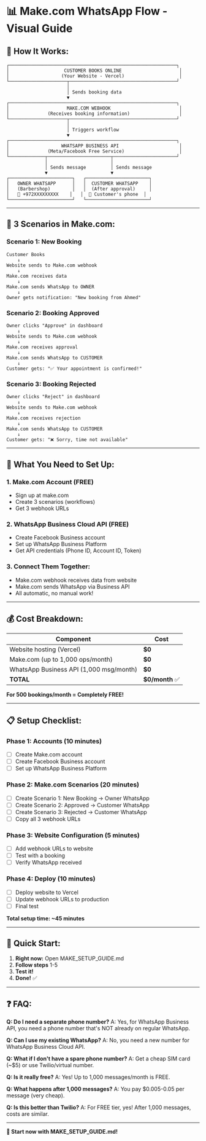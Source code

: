 # 📊 Make.com WhatsApp Flow - Visual Guide

## 🔄 **How It Works:**

```
┌─────────────────────────────────────────────────────────────┐
│                    CUSTOMER BOOKS ONLINE                     │
│                   (Your Website - Vercel)                    │
└─────────────────────┬───────────────────────────────────────┘
                      │
                      │ Sends booking data
                      ▼
┌─────────────────────────────────────────────────────────────┐
│                     MAKE.COM WEBHOOK                         │
│              (Receives booking information)                  │
└─────────────────────┬───────────────────────────────────────┘
                      │
                      │ Triggers workflow
                      ▼
┌─────────────────────────────────────────────────────────────┐
│                   WHATSAPP BUSINESS API                      │
│              (Meta/Facebook Free Service)                    │
└─────────────┬───────────────────────┬───────────────────────┘
              │                       │
              │ Sends message         │ Sends message
              ▼                       ▼
┌───────────────────────┐   ┌───────────────────────┐
│   OWNER WHATSAPP      │   │  CUSTOMER WHATSAPP    │
│   (Barbershop)        │   │  (After approval)     │
│   📱 +972XXXXXXXXX    │   │  📱 Customer's phone  │
└───────────────────────┘   └───────────────────────┘
```

---

## 📱 **3 Scenarios in Make.com:**

### **Scenario 1: New Booking**
```
Customer Books
    ↓
Website sends to Make.com webhook
    ↓
Make.com receives data
    ↓
Make.com sends WhatsApp to OWNER
    ↓
Owner gets notification: "New booking from Ahmed"
```

### **Scenario 2: Booking Approved**
```
Owner clicks "Approve" in dashboard
    ↓
Website sends to Make.com webhook
    ↓
Make.com receives approval
    ↓
Make.com sends WhatsApp to CUSTOMER
    ↓
Customer gets: "✅ Your appointment is confirmed!"
```

### **Scenario 3: Booking Rejected**
```
Owner clicks "Reject" in dashboard
    ↓
Website sends to Make.com webhook
    ↓
Make.com receives rejection
    ↓
Make.com sends WhatsApp to CUSTOMER
    ↓
Customer gets: "❌ Sorry, time not available"
```

---

## 🎯 **What You Need to Set Up:**

### **1. Make.com Account (FREE)**
- Sign up at make.com
- Create 3 scenarios (workflows)
- Get 3 webhook URLs

### **2. WhatsApp Business Cloud API (FREE)**
- Create Facebook Business account
- Set up WhatsApp Business Platform
- Get API credentials (Phone ID, Account ID, Token)

### **3. Connect Them Together:**
- Make.com webhook receives data from website
- Make.com sends WhatsApp via Business API
- All automatic, no manual work!

---

## 💰 **Cost Breakdown:**

| Component | Cost |
|-----------|------|
| Website hosting (Vercel) | **$0** |
| Make.com (up to 1,000 ops/month) | **$0** |
| WhatsApp Business API (1,000 msg/month) | **$0** |
| **TOTAL** | **$0/month** ✅ |

**For 500 bookings/month = Completely FREE!**

---

## 📋 **Setup Checklist:**

### **Phase 1: Accounts** (10 minutes)
- [ ] Create Make.com account
- [ ] Create Facebook Business account
- [ ] Set up WhatsApp Business Platform

### **Phase 2: Make.com Scenarios** (20 minutes)
- [ ] Create Scenario 1: New Booking → Owner WhatsApp
- [ ] Create Scenario 2: Approved → Customer WhatsApp
- [ ] Create Scenario 3: Rejected → Customer WhatsApp
- [ ] Copy all 3 webhook URLs

### **Phase 3: Website Configuration** (5 minutes)
- [ ] Add webhook URLs to website
- [ ] Test with a booking
- [ ] Verify WhatsApp received

### **Phase 4: Deploy** (10 minutes)
- [ ] Deploy website to Vercel
- [ ] Update webhook URLs to production
- [ ] Final test

**Total setup time: ~45 minutes**

---

## 🚀 **Quick Start:**

1. **Right now:** Open MAKE_SETUP_GUIDE.md
2. **Follow steps** 1-5
3. **Test it!**
4. **Done!** ✅

---

## ❓ **FAQ:**

**Q: Do I need a separate phone number?**
A: Yes, for WhatsApp Business API, you need a phone number that's NOT already on regular WhatsApp.

**Q: Can I use my existing WhatsApp?**
A: No, you need a new number for WhatsApp Business Cloud API.

**Q: What if I don't have a spare phone number?**
A: Get a cheap SIM card (~$5) or use Twilio/virtual number.

**Q: Is it really free?**
A: Yes! Up to 1,000 messages/month is FREE.

**Q: What happens after 1,000 messages?**
A: You pay $0.005-0.05 per message (very cheap).

**Q: Is this better than Twilio?**
A: For FREE tier, yes! After 1,000 messages, costs are similar.

---

**🎉 Start now with MAKE_SETUP_GUIDE.md!**
